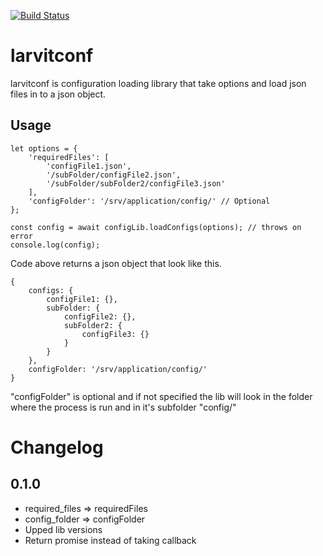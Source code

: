 [![Build Status](https://github.com/larvit/larvitconf/actions/workflows/ci.yml/badge.svg)](https://github.com/larvit/larvitconf/actions)

# larvitconf

larvitconf is configuration loading library that take options and load json files in to a json object.

## Usage

```
let options = {
	'requiredFiles': [
		'configFile1.json',
		'/subFolder/configFile2.json',
		'/subFolder/subFolder2/configFile3.json'
	],
	'configFolder': '/srv/application/config/' // Optional
};

const config = await configLib.loadConfigs(options); // throws on error
console.log(config);
```

Code above returns a json object that look like this.

```
{
	configs: {
		configFile1: {},
		subFolder: {
			configFile2: {},
			subFolder2: {
				configFile3: {}
			}
		}
	},
	configFolder: '/srv/application/config/'
}
```

"configFolder" is optional and if not specified the lib will look in the folder where the process is run and in it's subfolder "config/"

# Changelog
## 0.1.0
- required_files => requiredFiles
- config_folder => configFolder
- Upped lib versions
- Return promise instead of taking callback

